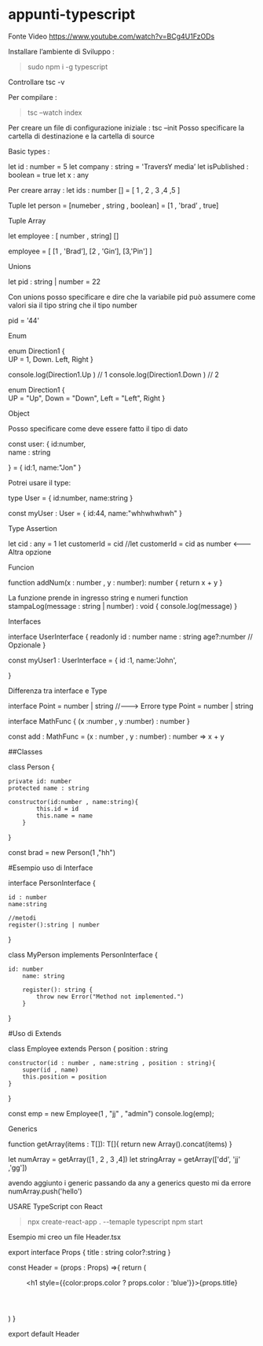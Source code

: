 # appunti-typescript


Fonte Video
https://www.youtube.com/watch?v=BCg4U1FzODs



Installare l’ambiente di Sviluppo :

> sudo npm i -g typescript

Controllare tsc -v

Per compilare  :

> tsc –watch index

Per creare un file di configurazione iniziale : tsc –init
Posso specificare la cartella di destinazione  e la cartella di source



Basic types :

let id : number = 5
let company : string = 'TraversY media’
let isPublished : boolean = true
let x : any


Per creare array :
let ids  : number  [] = [ 1 , 2 , 3 ,4 ,5 ]

Tuple
let person = [numeber , string , boolean] = [1 , 'brad’ , true]


Tuple Array

let employee : [ number , string] [] 

employee = [
	[1 , 'Brad’],
	[2 , 'Gin’],
	[3,'Pin']
]


Unions

let pid : string | number = 22

Con  unions posso specificare e dire che la variabile pid può assumere come valori sia il tipo string che il tipo number

pid = '44'



Enum

enum Direction1  {	
	UP = 1,
	Down.
	Left,
	Right
}

console.log(Direction1.Up ) // 1
console.log(Direction1.Down ) // 2


enum Direction1  {	
	UP = "Up",
	Down = "Down",
	Left = "Left",
	Right
}





Object

Posso specificare come deve 
essere fatto il tipo di dato

const user: {
    id:number,  
    name : string

} = {
    id:1,
    name:"Jon"
}

Potrei usare il type:

type User = {
    id:number,
    name:string
}

const myUser : User = {
    id:44,
    name:"whhwhwhwh"
}


Type Assertion

let cid : any = 1
let customerId = <number> cid
//let customerId = cid as number  <---Altra opzione



Funcion

function addNum(x : number , y : number): number {
    return x + y 
}


La funzione prende in ingresso string e numeri
function stampaLog(message : string | number) : void {
    console.log(message)
}

Interfaces

interface UserInterface {
    readonly id : number
    name : string
    age?:number  // Opzionale
}

const myUser1 : UserInterface = {
    id :1,
    name:'John',
   
}


Differenza tra interface e Type

interface Point = number | string  //---> Errore
type Point = number | string


interface MathFunc {
    (x :number , y :number) : number
}

const add : MathFunc = (x : number , y : number) : number => x + y


##Classes

class Person
{
	
	private id: number
	protected name : string
    	
	constructor(id:number , name:string){
        	this.id = id
        	this.name = name
    	}
}

const brad = new Person(1 ,"hh")

#Esempio uso di Interface

interface PersonInterface {
    
    id : number
    name:string

    //metodi
    register():string | number
}

	
	
	
class MyPerson implements PersonInterface {
    
	id: number
    	name: string

    	register(): string {
        	throw new Error("Method not implemented.")
    	}
}



#Uso di Extends

class Employee extends Person
{
    position : string

    constructor(id : number , name:string , position : string){
        super(id , name)
        this.position = position
    }
}

const emp = new Employee(1 , "jj" , "admin")
console.log(emp);



Generics

function getArray<T>(items : T[]): T[]{
    return new Array().concat(items)
}

let numArray = getArray<number>([1 , 2 , 3 ,4])
let stringArray = getArray<string>(['dd', 'jj' ,'gg'])

avendo aggiunto i generic 
passando da any a generics questo
mi da errore numArray.push('hello')


USARE TypeScript con React

> npx create-react-app . --temaple typescript
> npm start

Esempio mi creo un file Header.tsx



export interface Props {
    title : string
    color?:string
}


const Header = (props : Props) =>{
    return (
        <header>
            <h1 style={{color:props.color ? props.color : 'blue'}}>{props.title}</h1>
        </header>
    )
}

export default Header

